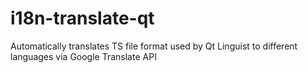 # i18n-translate-qt
Automatically translates TS file format used by Qt Linguist to different languages via Google Translate API
